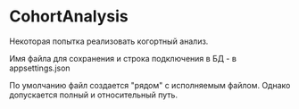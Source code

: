 # CohortAnalysis

Некоторая попытка реализовать когортный анализ.

Имя файла для сохранения и строка подключения в БД - в appsettings.json

По умолчанию файл создается "рядом" с исполняемым файлом. Однако допускается полный и относительный путь.
